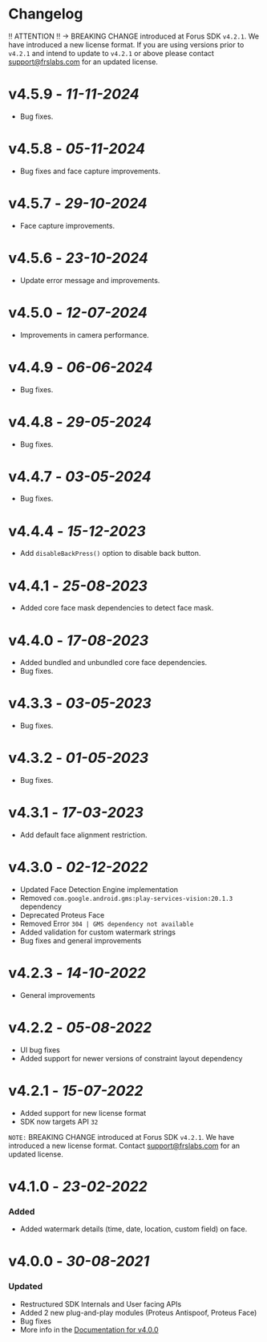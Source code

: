 # Changelog

‼ ATTENTION ‼ → BREAKING CHANGE introduced at Forus SDK `v4.2.1`. We have introduced a new license format. If you are using versions prior to `v4.2.1` and intend to update to `v4.2.1` or above please contact support@frslabs.com for an updated license.

# **v4.5.9** - *11-11-2024*
- Bug fixes.

# **v4.5.8** - *05-11-2024*
- Bug fixes and face capture improvements.

# **v4.5.7** - *29-10-2024*
- Face capture improvements.

# **v4.5.6** - *23-10-2024*
- Update error message and improvements.

# **v4.5.0** - *12-07-2024*
- Improvements in camera performance.

# **v4.4.9** - *06-06-2024*
- Bug fixes.

# **v4.4.8** - *29-05-2024*
- Bug fixes.

# **v4.4.7** - *03-05-2024*
- Bug fixes.

# **v4.4.4** - *15-12-2023*
- Add `disableBackPress()` option to disable back button.

# **v4.4.1** - *25-08-2023*
- Added core face mask dependencies to detect face mask.

# **v4.4.0** - *17-08-2023*
- Added bundled and unbundled core face dependencies.
- Bug fixes.

# **v4.3.3** - *03-05-2023*
- Bug fixes.

# **v4.3.2** - *01-05-2023*
- Bug fixes.

# **v4.3.1** - *17-03-2023*
- Add default face alignment restriction.

# **v4.3.0** - *02-12-2022*
- Updated Face Detection Engine implementation
- Removed `com.google.android.gms:play-services-vision:20.1.3` dependency
- Deprecated Proteus Face
- Removed Error `304 | GMS dependency not available`
- Added validation for custom watermark strings
- Bug fixes and general improvements

# **v4.2.3** - *14-10-2022*
- General improvements

# **v4.2.2** - *05-08-2022*
- UI bug fixes
- Added support for newer versions of constraint layout dependency

# **v4.2.1** - *15-07-2022*
- Added support for new license format
- SDK now targets API `32`

`NOTE:` BREAKING CHANGE introduced at Forus SDK `v4.2.1`. We have introduced a new license format. Contact support@frslabs.com for an updated license.

# **v4.1.0** - *23-02-2022*

### Added
- Added watermark details (time, date, location, custom field) on face. 

# **v4.0.0** - *30-08-2021*

### Updated
- Restructured SDK Internals and User facing APIs
- Added 2 new plug-and-play modules (Proteus Antispoof, Proteus Face)
- Bug fixes
- More info in the [Documentation for v4.0.0](https://github.com/frslabs/forus-android/blob/dc44e3a804df5dc598af2e3982539fb3cf866e2f/README.md)

